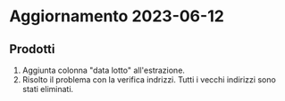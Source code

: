 <h1>Aggiornamento 2023-06-12</h1>

<h2>Prodotti</h2>

1. Aggiunta colonna "data lotto" all'estrazione. 
2. Risolto il problema con la verifica indrizzi. Tutti i vecchi indirizzi sono stati eliminati. 
